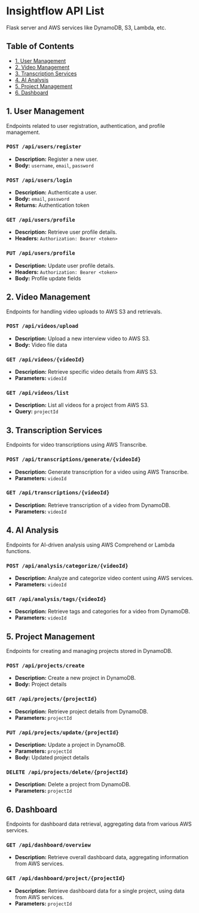 # Insightflow API List

Flask server and AWS services like DynamoDB, S3, Lambda, etc.

## Table of Contents
- [1. User Management](#1-user-management)
- [2. Video Management](#2-video-management)
- [3. Transcription Services](#3-transcription-services)
- [4. AI Analysis](#4-ai-analysis)
- [5. Project Management](#5-project-management)
- [6. Dashboard](#6-dashboard)

## 1. User Management
Endpoints related to user registration, authentication, and profile management.

### `POST /api/users/register`
- **Description:** Register a new user.
- **Body:** `username`, `email`, `password`

### `POST /api/users/login`
- **Description:** Authenticate a user.
- **Body:** `email`, `password`
- **Returns:** Authentication token

### `GET /api/users/profile`
- **Description:** Retrieve user profile details.
- **Headers:** `Authorization: Bearer <token>`

### `PUT /api/users/profile`
- **Description:** Update user profile details.
- **Headers:** `Authorization: Bearer <token>`
- **Body:** Profile update fields

## 2. Video Management
Endpoints for handling video uploads to AWS S3 and retrievals.

### `POST /api/videos/upload`
- **Description:** Upload a new interview video to AWS S3.
- **Body:** Video file data

### `GET /api/videos/{videoId}`
- **Description:** Retrieve specific video details from AWS S3.
- **Parameters:** `videoId`

### `GET /api/videos/list`
- **Description:** List all videos for a project from AWS S3.
- **Query:** `projectId`

## 3. Transcription Services
Endpoints for video transcriptions using AWS Transcribe.

### `POST /api/transcriptions/generate/{videoId}`
- **Description:** Generate transcription for a video using AWS Transcribe.
- **Parameters:** `videoId`

### `GET /api/transcriptions/{videoId}`
- **Description:** Retrieve transcription of a video from DynamoDB.
- **Parameters:** `videoId`

## 4. AI Analysis
Endpoints for AI-driven analysis using AWS Comprehend or Lambda functions.

### `POST /api/analysis/categorize/{videoId}`
- **Description:** Analyze and categorize video content using AWS services.
- **Parameters:** `videoId`

### `GET /api/analysis/tags/{videoId}`
- **Description:** Retrieve tags and categories for a video from DynamoDB.
- **Parameters:** `videoId`

## 5. Project Management
Endpoints for creating and managing projects stored in DynamoDB.

### `POST /api/projects/create`
- **Description:** Create a new project in DynamoDB.
- **Body:** Project details

### `GET /api/projects/{projectId}`
- **Description:** Retrieve project details from DynamoDB.
- **Parameters:** `projectId`

### `PUT /api/projects/update/{projectId}`
- **Description:** Update a project in DynamoDB.
- **Parameters:** `projectId`
- **Body:** Updated project details

### `DELETE /api/projects/delete/{projectId}`
- **Description:** Delete a project from DynamoDB.
- **Parameters:** `projectId`

## 6. Dashboard
Endpoints for dashboard data retrieval, aggregating data from various AWS services.

### `GET /api/dashboard/overview`
- **Description:** Retrieve overall dashboard data, aggregating information from AWS services.

### `GET /api/dashboard/project/{projectId}`
- **Description:** Retrieve dashboard data for a single project, using data from AWS services.
- **Parameters:** `projectId`



